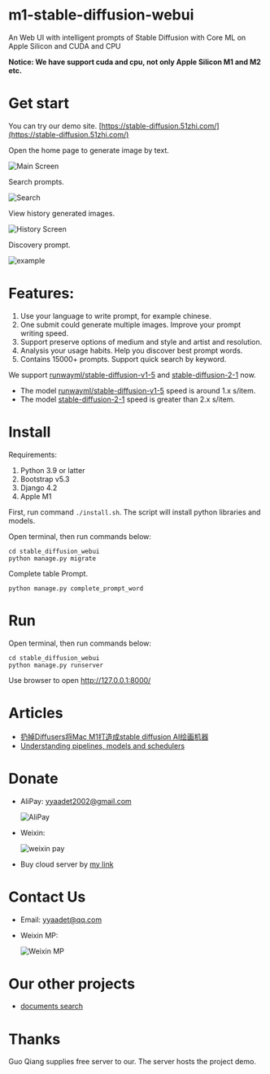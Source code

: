 # m1-stable-diffusion-webui

An Web UI with intelligent prompts of Stable Diffusion with Core ML on Apple Silicon and CUDA and CPU

**Notice: We have support cuda and cpu, not only Apple Silicon M1 and M2 etc.**

# Get start

You can try our demo site. [https://stable-diffusion.51zhi.com/](https://stable-diffusion.51zhi.com/)

Open the home page to generate image by text.

![Main Screen](./images/main_screen.png)

Search prompts.

![Search](./images/search_prompt.png)

View history generated images.

![History Screen](./images/history.png)

Discovery prompt.

![example](./images/example.png)

# Features:

1. Use your language to write prompt, for example chinese.
2. One submit could generate multiple images. Improve your prompt writing speed.
3. Support preserve options of medium and style and artist and resolution.
4. Analysis your usage habits. Help you discover best prompt words.
5. Contains 15000+ prompts. Support quick search by keyword.


We support [runwayml/stable-diffusion-v1-5](https://huggingface.co/runwayml/stable-diffusion-v1-5) and [stable-diffusion-2-1](https://huggingface.co/stabilityai/stable-diffusion-2-1) now.

- The model [runwayml/stable-diffusion-v1-5](https://huggingface.co/runwayml/stable-diffusion-v1-5) speed is around 1.x s/item.
- The model [stable-diffusion-2-1](https://huggingface.co/stabilityai/stable-diffusion-2-1) speed is greater than 2.x s/item.


# Install

Requirements:
1. Python 3.9 or latter
2. Bootstrap v5.3
3. Django 4.2
4. Apple M1

First, run command `./install.sh`. The script will install python libraries and models.

Open terminal, then run commands below:
```
cd stable_diffusion_webui
python manage.py migrate
```

Complete table Prompt.
```
python manage.py complete_prompt_word
```

# Run

Open terminal, then run commands below:
```
cd stable_diffusion_webui
python manage.py runserver
```

Use browser to open <http://127.0.0.1:8000/>

# Articles

- [扔掉Diffusers将Mac M1打造成stable diffusion AI绘画机器](https://mp.weixin.qq.com/s?__biz=MjM5NjMzMDQ0Mg==&mid=2648534433&idx=1&sn=52a5a47243cb81be4841e2b3030e85e9&chksm=bec3230489b4aa120771cda1a5917864bad8893a717562a000dc20f2d10be086f62a0ba7ee7a&token=206784746&lang=zh_CN#rd)
- [Understanding pipelines, models and schedulers](https://huggingface.co/docs/diffusers/using-diffusers/write_own_pipeline)


# Donate 

- AliPay: yyaadet2002@gmail.com

    ![AliPay](./images/zhifubao_donate.jpeg)

- Weixin: 

    ![weixin pay](./images/weixin_pay.jpeg)

- Buy cloud server by [my link](https://www.vultr.com/?ref=9411633)


# Contact Us

- Email: yyaadet@qq.com
- Weixin MP:

    ![Weixin MP](./images/weixin_mp.jpg)

# Our other projects

- [documents search](https://github.com/yyaadet/documents-search-help)

# Thanks 

Guo Qiang supplies free server to our. The server hosts the project demo.